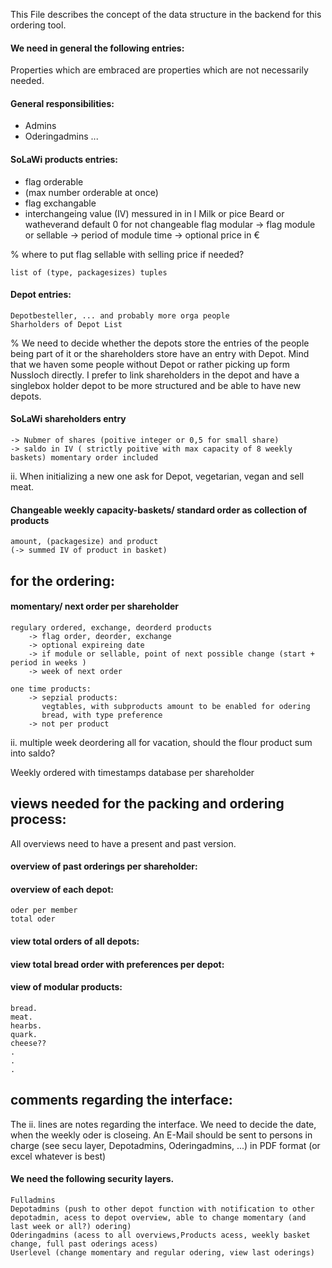 This File describes the concept of the data structure in the backend for this ordering tool.

#### We need in general the following entries:
Properties which are embraced are properties which are not necessarily needed.

#### General responsibilities:
-	Admins
-	Oderingadmins ...

#### SoLaWi products entries:
-	flag orderable
-	(max number orderable at once)
-	flag exchangable
-	interchangeing value (IV) messured in in l Milk or pice Beard or watheverand default 0 for not changeable
	flag modular 
		-> flag module or sellable
		-> period of module time
		-> optional price in €

% where to put flag sellable with selling price if needed?

	list of (type, packagesizes) tuples

#### Depot entries:
	Depotbesteller, ... and probably more orga people
	Sharholders of Depot List

% We need to decide whether the depots store the entries of the people being part of it or the shareholders store have an entry with Depot. Mind that we haven some people without Depot or rather picking up form Nussloch directly. I prefer to link shareholders in the depot and have a singlebox holder depot to be more structured and be able to have new depots.

#### SoLaWi shareholders entry
	-> Nubmer of shares (poitive integer or 0,5 for small share)
	-> saldo in IV ( strictly poitive with max capacity of 8 weekly baskets) momentary order included 

ii. When initializing a new one ask for Depot, vegetarian, vegan and sell meat.
	

#### Changeable weekly capacity-baskets/ standard order as collection of products
	amount, (packagesize) and product
	(-> summed IV of product in basket)
	
	
## for the ordering:
#### momentary/ next order per shareholder
	regulary ordered, exchange, deorderd products 
		-> flag order, deorder, exchange
		-> optional expireing date
		-> if module or sellable, point of next possible change (start + period in weeks )
		-> week of next order

	one time products:
		-> sepzial products: 
		   vegtables, with subproducts amount to be enabled for odering
		   bread, with type preference
		-> not per product

ii. multiple week deordering all for vacation, should the flour product sum into saldo?

Weekly ordered with timestamps database per shareholder

## views needed for the packing and ordering process:
 All overviews need to have a present and past version.
#### overview of past orderings per shareholder: 

#### overview of each depot:
	oder per member
	total oder 

#### view total orders of all depots:

#### view total bread order with preferences per depot:

#### view of modular products:
	bread.
	meat.
	hearbs.
	quark.
	cheese??
	.
	.
	.


## comments regarding the interface:

The ii. lines are notes regarding the interface.
We need to decide the date, when the weekly oder is closeing.
An E-Mail should be sent to persons in charge (see secu layer, Depotadmins, Oderingadmins, ...) in PDF format (or excel whatever is best)

#### We need the following security layers.
	Fulladmins
	Depotadmins (push to other depot function with notification to other depotadmin, acess to depot overview, able to change momentary (and last week or all?) odering)
	Oderingadmins (acess to all overviews,Products acess, weekly basket change, full past oderings acess)
	Userlevel (change momentary and regular odering, view last oderings)

